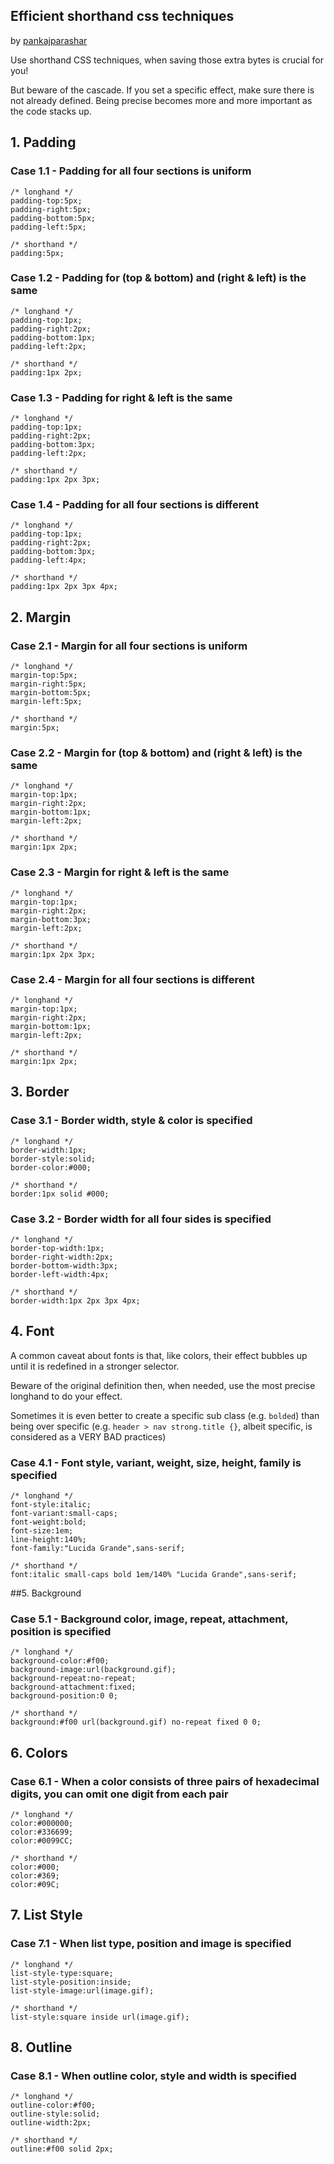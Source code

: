 Efficient shorthand css techniques
----------------------------------
by [pankajparashar](https://github.com/pankajparashar)

Use shorthand CSS techniques, when saving those extra bytes is crucial for you!

But beware of the cascade. If you set a specific effect, make sure there is not 
already defined. Being precise becomes more and more important as the code stacks up.

## 1. Padding

### Case 1.1 - Padding for all four sections is uniform

    /* longhand */
    padding-top:5px;
    padding-right:5px;
    padding-bottom:5px;
    padding-left:5px;

    /* shorthand */
    padding:5px;


### Case 1.2 - Padding for (top & bottom) and (right & left) is the same


    /* longhand */
    padding-top:1px;
    padding-right:2px;
    padding-bottom:1px;
    padding-left:2px;

    /* shorthand */
    padding:1px 2px;


### Case 1.3 - Padding for right & left is the same


    /* longhand */
    padding-top:1px;
    padding-right:2px;
    padding-bottom:3px;
    padding-left:2px;

    /* shorthand */
    padding:1px 2px 3px;


### Case 1.4 - Padding for all four sections is different


    /* longhand */
    padding-top:1px;
    padding-right:2px;
    padding-bottom:3px;
    padding-left:4px;

    /* shorthand */
    padding:1px 2px 3px 4px;


## 2. Margin

### Case 2.1 - Margin for all four sections is uniform


    /* longhand */
    margin-top:5px;
    margin-right:5px;
    margin-bottom:5px;
    margin-left:5px;

    /* shorthand */
    margin:5px;


### Case 2.2 - Margin for (top & bottom) and (right & left) is the same

    /* longhand */
    margin-top:1px;
    margin-right:2px;
    margin-bottom:1px;
    margin-left:2px;

    /* shorthand */
    margin:1px 2px;


### Case 2.3 - Margin for right & left is the same

    /* longhand */
    margin-top:1px;
    margin-right:2px;
    margin-bottom:3px;
    margin-left:2px;

    /* shorthand */
    margin:1px 2px 3px;


### Case 2.4 - Margin for all four sections is different

    /* longhand */
    margin-top:1px;
    margin-right:2px;
    margin-bottom:1px;
    margin-left:2px;

    /* shorthand */
    margin:1px 2px;


## 3. Border

### Case 3.1 - Border width, style & color is specified

    /* longhand */
    border-width:1px;
    border-style:solid;
    border-color:#000;

    /* shorthand */
    border:1px solid #000;


### Case 3.2 - Border width for all four sides is specified

    /* longhand */
    border-top-width:1px;
    border-right-width:2px;
    border-bottom-width:3px;
    border-left-width:4px;

    /* shorthand */
    border-width:1px 2px 3px 4px;


## 4. Font

A common caveat about fonts is that, like colors, their effect bubbles up until it is redefined in a stronger selector.

Beware of the original definition then, when needed, use the most precise longhand to do your effect. 

Sometimes it is even better to create a specific sub class (e.g. `bolded`) than being over 
specific (e.g. `header > nav strong.title {}`, albeit specific, is considered as a VERY BAD practices)

### Case 4.1 - Font style, variant, weight, size, height, family is specified

    /* longhand */
    font-style:italic;
    font-variant:small-caps;
    font-weight:bold;
    font-size:1em;
    line-height:140%;
    font-family:"Lucida Grande",sans-serif;

    /* shorthand */
    font:italic small-caps bold 1em/140% "Lucida Grande",sans-serif;


##5. Background

### Case 5.1 - Background color, image, repeat, attachment, position is specified


    /* longhand */
    background-color:#f00;
    background-image:url(background.gif);
    background-repeat:no-repeat;
    background-attachment:fixed;
    background-position:0 0;

    /* shorthand */
    background:#f00 url(background.gif) no-repeat fixed 0 0;


## 6. Colors

### Case 6.1 - When a color consists of three pairs of hexadecimal digits, you can omit one digit from each pair


    /* longhand */
    color:#000000;
    color:#336699;
    color:#0099CC;

    /* shorthand */
    color:#000;
    color:#369;
    color:#09C;


## 7. List Style

### Case 7.1 - When list type, position and image is specified


    /* longhand */
    list-style-type:square;
    list-style-position:inside;
    list-style-image:url(image.gif);

    /* shorthand */
    list-style:square inside url(image.gif);


## 8. Outline

### Case 8.1 - When outline color, style and width is specified


    /* longhand */
    outline-color:#f00;
    outline-style:solid;
    outline-width:2px;

    /* shorthand */
    outline:#f00 solid 2px;


